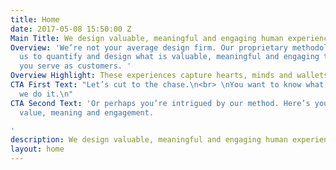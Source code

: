 ```yaml
---
title: Home
date: 2017-05-08 15:50:00 Z
Main Title: We design valuable, meaningful and engaging human experiences
Overview: 'We’re not your average design firm. Our proprietary methodology enables
  us to quantify and design what is valuable, meaningful and engaging to the people
  you serve as customers. '
Overview Highlight: These experiences capture hearts, minds and wallets.
CTA First Text: "Let’s cut to the chase.\n<br> \nYou want to know what we do and how
  we do it.\n"
CTA Second Text: 'Or perhaps you’re intrigued by our method. Here’s your intro to
  value, meaning and engagement.

'
description: We design valuable, meaningful and engaging human experiences.
layout: home
---
```


